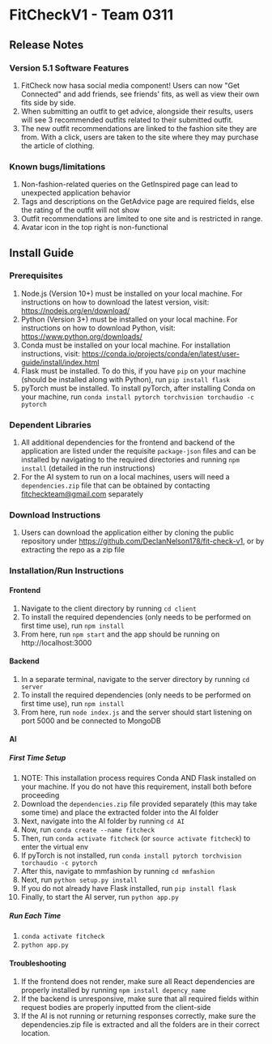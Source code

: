 # FitCheckV1 - Team 0311

## Release Notes

### Version 5.1 Software Features
1. FitCheck now hasa social media component! Users can now "Get Connected" and add friends, see friends' fits, as well as view their own fits side by side.
2. When submitting an outfit to get advice, alongside their results, users will see 3 recommended outfits related to their submitted outfit.
3. The new outfit recommendations are linked to the fashion site they are from. With a click, users are taken to the site where they may purchase the article of clothing.

### Known bugs/limitations

1. Non-fashion-related queries on the GetInspired page can lead to unexpected application behavior
2. Tags and descriptions on the GetAdvice page are required fields, else the rating of the outfit will not show
3. Outfit recommendations are limited to one site and is restricted in range.
4. Avatar icon in the top right is non-functional

## Install Guide

### Prerequisites
1. Node.js (Version 10+) must be installed on your local machine. For instructions on how to download the latest version, visit: https://nodejs.org/en/download/
2. Python (Version 3+) must be installed on your local machine. For instructions on how to download Python, visit: https://www.python.org/downloads/ 
3. Conda must be installed on your local machine. For installation instructions, visit: https://conda.io/projects/conda/en/latest/user-guide/install/index.html
4. Flask must be installed. To do this, if you have `pip` on your machine (should be installed along with Python), run `pip install flask` 
5. pyTorch must be installed. To install pyTorch, after installing Conda on your machine, run `conda install pytorch torchvision torchaudio -c pytorch`

### Dependent Libraries
1. All additional dependencies for the frontend and backend of the application are listed under the requisite `package-json` files and can be installed by navigating to the required directories and running `npm install` (detailed in the run instructions)
2. For the AI system to run on a local machines, users will need a `dependencies.zip` file that can be obtained by contacting fitcheckteam@gmail.com separately

### Download Instructions
1. Users can download the application either by cloning the public repository under https://github.com/DeclanNelson178/fit-check-v1, or by extracting the repo as a zip file

### Installation/Run Instructions

#### Frontend
1. Navigate to the client directory by running `cd client`
2. To install the required dependencies (only needs to be performed on first time use), run `npm install`
3. From here, run `npm start` and the app should be running on http://localhost:3000

#### Backend
1. In a separate terminal, navigate to the server directory by running `cd server`
2. To install the required dependencies (only needs to be performed on first time use), run `npm install`
3. From here, run `node index.js` and the server should start listening on port 5000 and be connected to MongoDB

#### AI

##### First Time Setup
1. NOTE: This installation process requires Conda AND Flask installed on your machine. If you do not have this requirement, install both before proceeding
2. Download the `dependencies.zip` file provided separately (this may take some time) and place the extracted folder into the AI folder
3. Next, navigate into the AI folder by running `cd AI`
4. Now, run `conda create --name fitcheck`
5. Then, run `conda activate fitcheck` (or `source activate fitcheck`) to enter the virtual env
6. If pyTorch is not installed, run `conda install pytorch torchvision torchaudio -c pytorch`
7. After this, navigate to mmfashion by running `cd mmfashion`
8. Next, run `python setup.py install`
9. If you do not already have Flask installed, run `pip install flask`
10. Finally, to start the AI server, run `python app.py`

##### Run Each Time
1. `conda activate fitcheck`
2. `python app.py`

#### Troubleshooting
1. If the frontend does not render, make sure all React dependencies are properly installed by running `npm install depency_name`
2. If the backend is unresponsive, make sure that all required fields within request bodies are properly inputted from the client-side
3. If the AI is not running or returning responses correctly, make sure the dependencies.zip file is extracted and all the folders are in their correct location.
